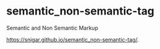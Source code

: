 # semantic_non-semantic-tag
Semantic and Non Semantic Markup 


https://snigar.github.io/semantic_non-semantic-tag/.
